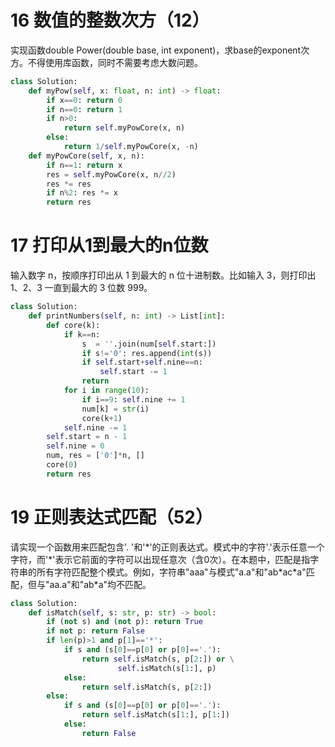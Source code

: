 # 16 数值的整数次方（12）
实现函数double Power(double base, int exponent)，求base的exponent次方。不得使用库函数，同时不需要考虑大数问题。
```python
class Solution:
    def myPow(self, x: float, n: int) -> float:
        if x==0: return 0
        if n==0: return 1
        if n>0: 
            return self.myPowCore(x, n)
        else:
            return 1/self.myPowCore(x, -n)
    def myPowCore(self, x, n):
        if n==1: return x
        res = self.myPowCore(x, n//2)
        res *= res
        if n%2: res *= x
        return res
```
# 17 打印从1到最大的n位数
输入数字 n，按顺序打印出从 1 到最大的 n 位十进制数。比如输入 3，则打印出 1、2、3 一直到最大的 3 位数 999。
```python
class Solution:
    def printNumbers(self, n: int) -> List[int]:
        def core(k):
            if k==n:
                s  = ''.join(num[self.start:])
                if s!='0': res.append(int(s))
                if self.start+self.nine==n:
                    self.start -= 1
                return 
            for i in range(10):
                if i==9: self.nine += 1
                num[k] = str(i)
                core(k+1)
            self.nine -= 1
        self.start = n - 1
        self.nine = 0
        num, res = ['0']*n, []
        core(0)
        return res
```
# 19 正则表达式匹配（52）
请实现一个函数用来匹配包含'. '和'\*'的正则表达式。模式中的字符'.'表示任意一个字符，而'\*'表示它前面的字符可以出现任意次（含0次）。在本题中，匹配是指字符串的所有字符匹配整个模式。例如，字符串"aaa"与模式"a.a"和"ab\*ac\*a"匹配，但与"aa.a"和"ab\*a"均不匹配。
```python
class Solution:
    def isMatch(self, s: str, p: str) -> bool:
        if (not s) and (not p): return True
        if not p: return False
        if len(p)>1 and p[1]=='*':
            if s and (s[0]==p[0] or p[0]=='.'):
                return self.isMatch(s, p[2:]) or \
                        self.isMatch(s[1:], p)
            else:
                return self.isMatch(s, p[2:])
        else:
            if s and (s[0]==p[0] or p[0]=='.'):
                return self.isMatch(s[1:], p[1:])
            else:
                return False
```
```python

```
